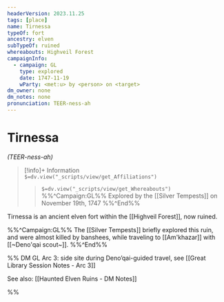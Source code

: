 ```yaml
---
headerVersion: 2023.11.25
tags: [place]
name: Tirnessa
typeOf: fort
ancestry: elven
subTypeOf: ruined
whereabouts: Highveil Forest
campaignInfo:
  - campaign: GL
    type: explored
    date: 1747-11-19
    wParty: <met:u> by <person> on <target>
dm_owner: none
dm_notes: none
pronunciation: TEER-ness-ah
---
```

# Tirnessa
*(TEER-ness-ah)*
>[!info]+ Information  
> `$=dv.view("_scripts/view/get_Affiliations")`  
>> `$=dv.view("_scripts/view/get_Whereabouts")`  
>> %%^Campaign:GL%% Explored by the [[Silver Tempests]] on November 19th, 1747 %%^End%%

Tirnessa is an ancient elven fort within the [[Highveil Forest]], now ruined. 

%%^Campaign:GL%%
The [[Silver Tempests]] briefly explored this ruin, and were almost killed by banshees, while traveling to [[Am'khazar]] with [[~Deno'qai scout~]]. 
%%^End%%

%% DM
GL Arc 3: side site during Deno’qai-guided travel, see [[Great Library Session Notes - Arc 3]]

See also: [[Haunted Elven Ruins - DM Notes]]

%%